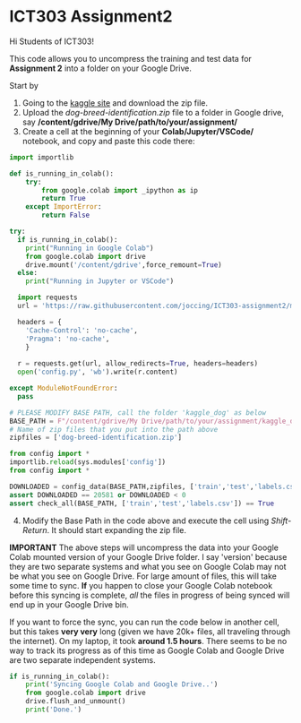 # ICT303 Assignment2
Hi Students of ICT303!

This code allows you to uncompress the training and test data for **Assignment 2** into a folder on your Google Drive.

Start by
1. Going to the [kaggle site](https://www.kaggle.com/c/dog-breed-identification/data) and download the zip file.
2. Upload the *dog-breed-identification.zip* file to a folder in Google drive, say **/content/gdrive/My Drive/path/to/your/assignment/**
3. Create a cell at the beginning of your **Colab/Jupyter/VSCode/** notebook, and copy and paste this code there:

```python
import importlib

def is_running_in_colab():
    try:
        from google.colab import _ipython as ip
        return True
    except ImportError:
        return False

try:
  if is_running_in_colab():
    print("Running in Google Colab")
    from google.colab import drive
    drive.mount('/content/gdrive',force_remount=True)
  else:
    print("Running in Jupyter or VSCode")

  import requests
  url = 'https://raw.githubusercontent.com/joccing/ICT303-assignment2/master/config.py'

  headers = {
    'Cache-Control': 'no-cache',
    'Pragma': 'no-cache',
    }
    
  r = requests.get(url, allow_redirects=True, headers=headers)
  open('config.py', 'wb').write(r.content)

except ModuleNotFoundError:
  pass

# PLEASE MODIFY BASE PATH, call the folder 'kaggle_dog' as below
BASE_PATH = F"/content/gdrive/My Drive/path/to/your/assignment/kaggle_dog/"
# Name of zip files that you put into the path above
zipfiles = ['dog-breed-identification.zip']

from config import *
importlib.reload(sys.modules['config'])
from config import *

DOWNLOADED = config_data(BASE_PATH,zipfiles, ['train','test','labels.csv'])
assert DOWNLOADED == 20581 or DOWNLOADED < 0
assert check_all(BASE_PATH, ['train','test','labels.csv']) == True
```

4. Modify the Base Path in the code above and execute the cell using *Shift-Return*.  It should start expanding the zip file. 

**IMPORTANT**
The above steps will uncompress the data into your Google Colab mounted version of your Google Drive folder.  I say 'version' because
they are two separate systems and what you see on Google Colab may not be what you see on Google Drive.  For large amount of files, this
will take some time to sync.  **If** you happen to close your Google Colab notebook before this syncing is complete, *all* the files
in progress of being synced will end up in your Google Drive bin.

If you want to force the sync, you can run the code below in another cell, but this takes **very very** long (given we have 20k+ files, all 
traveling through the internet).  On my laptop, it took **around 1.5 hours**.  There seems to be no way to track its progress as of this time as 
Google Colab and Google Drive are two separate independent systems.

```python
if is_running_in_colab():
    print('Syncing Google Colab and Google Drive..')
    from google.colab import drive
    drive.flush_and_unmount()
    print('Done.')
```